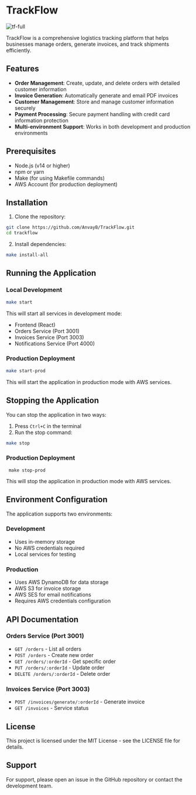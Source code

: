 # TrackFlow


![tf-full](https://github.com/user-attachments/assets/3f10958b-a8e2-48d0-a9f3-9853edb73225)

TrackFlow is a comprehensive logistics tracking platform that helps businesses manage orders, generate invoices, and track shipments efficiently.

## Features

- **Order Management**: Create, update, and delete orders with detailed customer information
- **Invoice Generation**: Automatically generate and email PDF invoices
- **Customer Management**: Store and manage customer information securely
- **Payment Processing**: Secure payment handling with credit card information protection
- **Multi-environment Support**: Works in both development and production environments

## Prerequisites

- Node.js (v14 or higher)
- npm or yarn
- Make (for using Makefile commands)
- AWS Account (for production deployment)

## Installation

1. Clone the repository:
```bash
git clone https://github.com/AnvayB/TrackFlow.git
cd trackflow
```

2. Install dependencies:
```bash
make install-all
```

## Running the Application

### Local Development
```bash
make start
```
This will start all services in development mode:
- Frontend (React)
- Orders Service (Port 3001)
- Invoices Service (Port 3003)
- Notifications Service (Port 4000)

### Production Deployment
```bash
make start-prod
```
This will start the application in production mode with AWS services.

## Stopping the Application

You can stop the application in two ways:
1. Press `Ctrl+C` in the terminal
2. Run the stop command:
```bash
make stop
```
### Production Deployment
```
 make stop-prod
 ```
 This will stop the application in production mode with AWS services.

## Environment Configuration

The application supports two environments:

### Development
- Uses in-memory storage
- No AWS credentials required
- Local services for testing

### Production
- Uses AWS DynamoDB for data storage
- AWS S3 for invoice storage
- AWS SES for email notifications
- Requires AWS credentials configuration

## API Documentation

### Orders Service (Port 3001)
- `GET /orders` - List all orders
- `POST /orders` - Create new order
- `GET /orders/:orderId` - Get specific order
- `PUT /orders/:orderId` - Update order
- `DELETE /orders/:orderId` - Delete order

### Invoices Service (Port 3003)
- `POST /invoices/generate/:orderId` - Generate invoice
- `GET /invoices` - Service status

## License

This project is licensed under the MIT License - see the LICENSE file for details.

## Support

For support, please open an issue in the GitHub repository or contact the development team.
